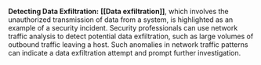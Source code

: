 **Detecting Data Exfiltration:** **[[Data exfiltration]]**, which involves the unauthorized transmission of data from a system, is highlighted as an example of a security incident. Security professionals can use network traffic analysis to detect potential data exfiltration, such as large volumes of outbound traffic leaving a host. Such anomalies in network traffic patterns can indicate a data exfiltration attempt and prompt further investigation.